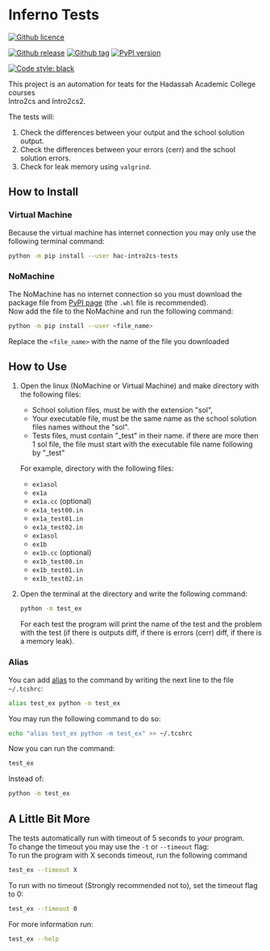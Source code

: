 # Inferno Tests #
[![Github licence](https://img.shields.io/github/license/hodvak/inferno-tests)](https://github.com/hodvak/inferno-tests/blob/master/LICENSE)

[![Github release](https://badgen.net/github/release/hodvak/inferno-tests)](https://github.com/hodvak/inferno-tests/releases/latest)
[![Github tag](https://badgen.net/github/tag/hodvak/inferno-tests)](https://github.com/hodvak/inferno-tests/tags/)
[![PyPI version](https://img.shields.io/pypi/v/hac-intro2cs-tests)](https://pypi.org/project/hac-intro2cs-tests/)

[![Code style: black](https://img.shields.io/badge/code%20style-black-000000.svg)](https://github.com/psf/black)

This project is an automation for teats for the Hadassah Academic College courses  
Intro2cs and Intro2cs2.

The tests will:
1. Check the differences between your output and the school solution output.
2. Check the differences between your errors (cerr) and the school solution errors.
3. Check for leak memory using `valgrind`.

## How to Install ##
### Virtual Machine ###
Because the virtual machine has internet connection you may only use the following terminal command:
```sh
python -m pip install --user hac-intro2cs-tests
``` 
### NoMachine ###
The NoMachine has no internet connection so you must download the package 
file from [PyPI page](https://pypi.org/project/hac-intro2cs-tests/#files) (the `.whl` file is recommended).  
Now add the file to the NoMachine and run the following command:
```sh
python -m pip install --user <file_name>
``` 
Replace the `<file_name>` with the name of the file you downloaded

## How to Use ##
1. Open the linux (NoMachine or Virtual Machine) and make directory with the following files:
   * School solution files, must be with the extension "sol",  
   * Your executable file, must be the same name as the school solution files names without the "sol".
   * Tests files, must contain "\_test" in their name.
     if there are more then 1 sol file, the file must start with the executable file name following by "\_test"
   
   For example, directory with the following files:
   * `ex1asol`
   * `ex1a`
   * `ex1a.cc` (optional)
   * `ex1a_test00.in`
   * `ex1a_test01.in`
   * `ex1a_test02.in` 
   * `ex1asol`
   * `ex1b`
   * `ex1b.cc` (optional)
   * `ex1b_test00.in`
   * `ex1b_test01.in`
   * `ex1b_test02.in` 
   
   
2. Open the terminal at the directory and write the following command:  
   ```sh
   python -m test_ex
   ```
   For each test the program will print the name of the test and the problem with the test 
   (if there is outputs diff, if there is errors (cerr) diff, if there is a memory leak).  

### Alias ###
You can add [alias](https://www.tecmint.com/create-alias-in-linux/) to the command by writing the next line to the file `~/.tcshrc`:
```sh
alias test_ex python -m test_ex
``` 
You may run the following command to do so:
```sh
echo "alias test_ex python -m test_ex" >> ~/.tcshrc
```

Now you can run the command:
```sh
test_ex
``` 
Instead of: 
```sh
python -m test_ex
``` 

## A Little Bit More ##
The tests automatically run with timeout of 5 seconds to *your* program.  
To change the timeout you may use the `-t` or `--timeout` flag:  
To run the program with X seconds timeout, run the following command
```sh
test_ex --timeout X
```
To run with no timeout (Strongly recommended not to), set the timeout flag to 0:
```sh
test_ex --timeout 0
```
For more information run:
```sh
test_ex --help
```
